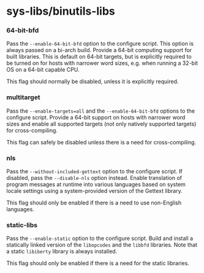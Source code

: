 # sys-libs/binutils-libs

### 64-bit-bfd
Pass the `--enable-64-bit-bfd` option to the configure script. This option is always passed on a bi-arch build. Provide a 64-bit computing support for built libraries. This is default on 64-bit targets, but is explicitly required to be turned on for hosts with narrower word sizes, e.g. when running a 32-bit OS on a 64-bit capable CPU.

This flag should normally be disabled, unless it is explicitly required.

### multitarget
Pass the `--enable-targets=all` and the `--enable-64-bit-bfd` options to the configure script. Provide a 64-bit support on hosts with narrower word sizes and enable all supported targets (not only natively supported targets) for cross-compiling.

This flag can safely be disabled unless there is a need for cross-compiling.

### nls
Pass the `--without-included-gettext` option to the configure script. If disabled, pass the `--disable-nls` option instead. Enable translation of program messages at runtime into various languages based on system locale settings using a system-provided version of the Gettext library.

This flag should only be enabled if there is a need to use non-English languages.

### static-libs
Pass the `--enable-static` option to the configure script. Build and install a statically linked version of the `libopcodes` and the `libbfd` libraries. Note that a static `libiberty` library is always installed.

This flag should only be enabled if there is a need for the static libraries.
